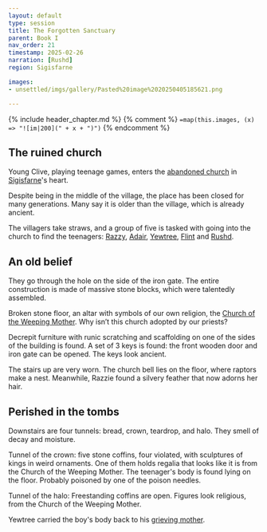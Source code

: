 ```yaml
---
layout: default
type: session
title: The Forgotten Sanctuary
parent: Book I
nav_order: 21
timestamp: 2025-02-26
narration: [Rushd]
region: Sigisfarne

images:
- unsettled/imgs/gallery/Pasted%20image%2020250405185621.png

---
```


{% include header_chapter.md %}
{% comment %}
`=map(this.images, (x) => "![im|200](" + x + ")")`
{% endcomment %}

## The ruined church

Young Clive, playing teenage games, enters the [abandoned church](unsettled/directory/Sigisfarne/RuinedChurch.md) in [Sigisfarne](unsettled/directory/Sigisfarne/index.md)'s heart.

Despite being in the middle of the village, the place has been closed for many generations. Many say it is older than the village, which is already ancient.

The villagers take straws, and a group of five is tasked with going into the church to find the teenagers:  [Razzy](unsettled/directory/Sigisfarne/Razvan.md), [Adair](unsettled/directory/Sigisfarne/Adair.md), [Yewtree](unsettled/directory/Sigisfarne/Yewtree.md), [Flint](unsettled/directory/Sigisfarne/Flint.md) and [Rushd](unsettled/directory/Sigisfarne/RushdIbnUbada.md). 
## An old belief

They go through the hole on the side of the iron gate. The entire construction is made of massive stone blocks, which were talentedly assembled.

Broken stone floor, an altar with symbols of our own religion, the [Church of the Weeping Mother](unsettled/directory/weepingMother/index.md). Why isn’t this church adopted by our priests?

Decrepit furniture with runic scratching and scaffolding on one of the sides of the building is found. A set of 3 keys is found: the front wooden door and iron gate can be opened. The keys look ancient.

The stairs up are very worn. The church bell lies on the floor, where raptors make a nest. Meanwhile, Razzie found a silvery feather that now adorns her hair.

## Perished in the tombs

Downstairs are four tunnels: bread, crown, teardrop, and halo. They smell of decay and moisture.

Tunnel of the crown: five stone coffins, four violated, with sculptures of kings in weird ornaments. One of them holds regalia that looks like it is from the Church of the Weeping Mother. The teenager's body is found lying on the floor. Probably poisoned by one of the poison needles.

Tunnel of the halo: Freestanding coffins are open. Figures look religious, from the Church of the Weeping Mother.

Yewtree carried the boy's body back to his [grieving mother](unsettled/directory/Sigisfarne/Cai.md).
